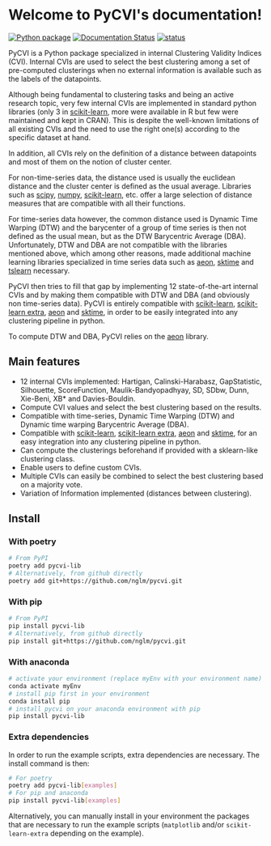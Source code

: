 # Welcome to PyCVI's documentation!

[![Python package](https://github.com/nglm/pycvi/actions/workflows/python-package.yml/badge.svg)](https://github.com/nglm/pycvi/actions/workflows/python-package.yml)
[![Documentation Status](https://readthedocs.org/projects/pycvi/badge/?version=latest)](https://pycvi.readthedocs.io/en/latest/?badge=latest)
[![status](https://joss.theoj.org/papers/fb63888e0a78da2866b03247ce18909d/status.svg)](https://joss.theoj.org/papers/fb63888e0a78da2866b03247ce18909d)

PyCVI is a Python package specialized in internal Clustering Validity Indices (CVI). Internal CVIs are used to select the best clustering among a set of pre-computed clusterings when no external information is available such as the labels of the datapoints.

Although being fundamental to clustering tasks and being an active research topic, very few internal CVIs are implemented in standard python libraries (only 3 in [scikit-learn](https://scikit-learn.org/stable/index.html), more were available in R but few were maintained and kept in CRAN). This is despite the well-known limitations of all existing CVIs and the need to use the right one(s) according to the specific dataset at hand.

In addition, all CVIs rely on the definition of a distance between datapoints and most of them on the notion of cluster center.

For non-time-series data, the distance used is usually the euclidean distance and the cluster center is defined as the usual average. Libraries such as [scipy](https://docs.scipy.org/doc/scipy/index.html), [numpy](https://numpy.org/doc/stable/), [scikit-learn](https://scikit-learn.org/stable/index.html), etc. offer a large selection of distance measures that are compatible with all their functions.

For time-series data however, the common distance used is Dynamic Time Warping (DTW) and the barycenter of a group of time series is then not defined as the usual mean, but as the DTW Barycentric Average (DBA). Unfortunately, DTW and DBA are not compatible with the libraries mentioned above, which among other reasons, made additional machine learning libraries specialized in time series data such as [aeon](https://www.aeon-toolkit.org/en/latest/index.html), [sktime](https://www.sktime.net/en/stable/index.html) and [tslearn](https://tslearn.readthedocs.io/en/stable/) necessary.

PyCVI then tries to fill that gap by implementing 12 state-of-the-art internal CVIs and by making them compatible with DTW and DBA (and obviously non time-series data). PyCVI is entirely compatible with [scikit-learn](https://scikit-learn.org/stable/index.html), [scikit-learn extra](https://scikit-learn-extra.readthedocs.io/en/stable/), [aeon](https://www.aeon-toolkit.org/en/latest/index.html) and [sktime](https://www.sktime.net/en/stable/index.html), in order to be easily integrated into any clustering pipeline in python.

To compute DTW and DBA, PyCVI relies on the [aeon](https://www.aeon-toolkit.org/en/latest/index.html) library.

## Main features

- 12 internal CVIs implemented: Hartigan, Calinski-Harabasz, GapStatistic, Silhouette, ScoreFunction, Maulik-Bandyopadhyay, SD, SDbw, Dunn, Xie-Beni, XB* and Davies-Bouldin.
- Compute CVI values and select the best clustering based on the results.
- Compatible with time-series, Dynamic Time Warping (DTW) and Dynamic time warping Barycentric Average (DBA).
- Compatible with [scikit-learn](https://scikit-learn.org/stable/index.html), [scikit-learn extra](https://scikit-learn-extra.readthedocs.io/en/stable/), [aeon](https://www.aeon-toolkit.org/en/latest/index.html) and [sktime](https://www.sktime.net/en/stable/index.html), for an easy integration into any clustering pipeline in python.
- Can compute the clusterings beforehand if provided with a sklearn-like clustering class.
- Enable users to define custom CVIs.
- Multiple CVIs can easily be combined to select the best clustering based on a majority vote.
- Variation of Information implemented (distances between clustering).

## Install

### With poetry

```bash
# From PyPI
poetry add pycvi-lib
# Alternatively, from github directly
poetry add git+https://github.com/nglm/pycvi.git
```

### With pip

```bash
# From PyPI
pip install pycvi-lib
# Alternatively, from github directly
pip install git+https://github.com/nglm/pycvi.git
```

### With anaconda

```bash
# activate your environment (replace myEnv with your environment name)
conda activate myEnv
# install pip first in your environment
conda install pip
# install pycvi on your anaconda environment with pip
pip install pycvi-lib
```

### Extra dependencies

In order to run the example scripts, extra dependencies are necessary. The install command is then:

```bash
# For poetry
poetry add pycvi-lib[examples]
# For pip and anaconda
pip install pycvi-lib[examples]
```

Alternatively, you can manually install in your environment the packages that are necessary to run the example scripts (`matplotlib` and/or `scikit-learn-extra` depending on the example).